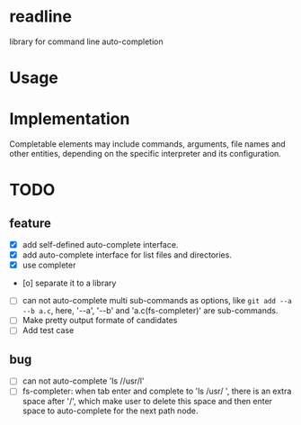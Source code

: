 # readline

library for command line auto-completion 

# Usage

# Implementation

Completable elements may include commands, arguments, file names and other
entities, depending on the specific interpreter and its configuration.

# TODO
 
## feature

- [X] add self-defined auto-complete interface.
- [X] add auto-complete interface for list files and directories.
- [X] use completer

- [o] separate it to a library 
- [ ] can not auto-complete multi sub-commands as options, like
	  `git add --a --b a.c`, here, '--a', '--b' and 'a.c(fs-completer)' are
	  sub-commands.
- [ ] Make pretty output formate of candidates
- [ ] Add test case

## bug

- [ ] can not auto-complete 'ls //usr/l'
- [ ] fs-completer: when tab enter and complete to 'ls /usr/ ', there is an 
      extra space after '/', which make user to delete this space and then
	  enter space to auto-complete for the next path node.
